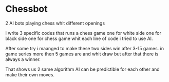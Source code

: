 # Chessbot
2 AI bots playing chess whit different openings

I write 3 specific codes that runs a chess game one for white side one for black side one for chess game whit each line of code i tried to use AI.

After some try i maanged to make these two sides win after 3-15 games. in game series more then 5 games are and whit draw but after that there is always a winner.

That shows us 2 same algorithm AI can be predictible for each other and make their own moves.
